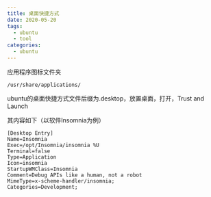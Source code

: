 ```yaml
---
title: 桌面快捷方式
date: 2020-05-20
tags:
  - ubuntu
  - tool
categories:
  - ubuntu
---
```


应用程序图标文件夹

```shell
/usr/share/applications/
```

ubuntu的桌面快捷方式文件后缀为.desktop，放置桌面，打开，Trust and Launch


其内容如下（以软件Insomnia为例）

```shell
[Desktop Entry]
Name=Insomnia
Exec=/opt/Insomnia/insomnia %U
Terminal=false
Type=Application
Icon=insomnia
StartupWMClass=Insomnia
Comment=Debug APIs like a human, not a robot
MimeType=x-scheme-handler/insomnia;
Categories=Development;
```